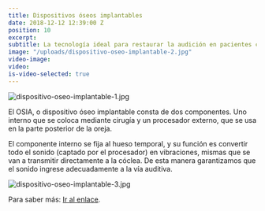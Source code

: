 ```yaml
---
title: Dispositivos óseos implantables
date: 2018-12-12 12:39:00 Z
position: 10
excerpt:
subtitle: La tecnología ideal para restaurar la audición en pacientes con malformaciones de oído o alteraciones crónicas del oído medio.
image: "/uploads/dispositivo-oseo-implantable-2.jpg"
video-image:
video:
is-video-selected: true
---
```

![dispositivo-oseo-implantable-1.jpg](/uploads/dispositivo-oseo-implantable-1.jpg)

El OSIA, o dispositivo óseo implantable consta de dos componentes. Uno interno que se coloca mediante cirugía  y un procesador externo, que se usa en la parte posterior de la oreja.

El componente interno se fija al hueso temporal, y su función es convertir todo el sonido (captado por el procesador) en vibraciones, mismas que se van a transmitir directamente a la cóclea. De esta manera garantizamos que el sonido ingrese adecuadamente a la vía auditiva.

![dispositivo-oseo-implantable-3.jpg](/uploads/dispositivo-oseo-implantable-3.jpg)


Para saber más:  [Ir al enlace](https://www.cochlear.com/la/es/home/products-and-accessories/cochlear-osia-system).
